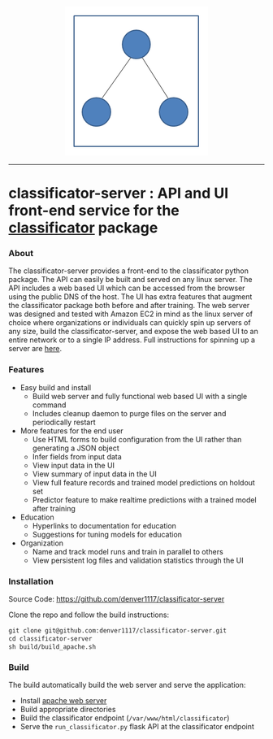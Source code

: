 <div align="center">
  <img src="https://github.com/denver1117/classificator/blob/master/doc/logo/main_logo.png"><br>
</div>

-----------------

# classificator-server : API and UI front-end service for the [classificator](https://github.com/denver1117/classificator) package

### About
The classificator-server provides a front-end to the classificator python package.  The API can easily be built and served
on any linux server.  The API includes a web based UI which can be accessed from the browser using the public DNS of the host.  The UI
has extra features that augment the classificator package both before and after training.  The web server was designed and tested with Amazon EC2 in mind as the linux server of choice where organizations or individuals can quickly spin up servers of any size, build the classificator-server, and expose the web based UI to an entire network or to a single IP address.  Full instructions for spinning up a server are [here](https://github.com/denver1117/classificator-server/blob/master/serve/build/README.md).

### Features
- Easy build and install
  - Build web server and fully functional web based UI with a single command
  - Includes cleanup daemon to purge files on the server and periodically restart
- More features for the end user
  - Use HTML forms to build configuration from the UI rather than generating a JSON object
  - Infer fields from input data
  - View input data in the UI
  - View summary of input data in the UI
  - View full feature records and trained model predictions on holdout set
  - Predictor feature to make realtime predictions with a trained model after training
- Education
  - Hyperlinks to documentation for education 
  - Suggestions for tuning models for education
- Organization
  - Name and track model runs and train in parallel to others
  - View persistent log files and validation statistics through the UI

### Installation

Source Code: https://github.com/denver1117/classificator-server <br>

Clone the repo and follow the build instructions:

```
git clone git@github.com:denver1117/classificator-server.git
cd classificator-server
sh build/build_apache.sh
```

### Build

The build automatically build the web server and serve the application:
- Install [apache web server](https://httpd.apache.org/)
- Build appropriate directories  
- Build the classificator endpoint (`/var/www/html/classificator`)
- Serve the `run_classificator.py` flask API at the classificator endpoint
